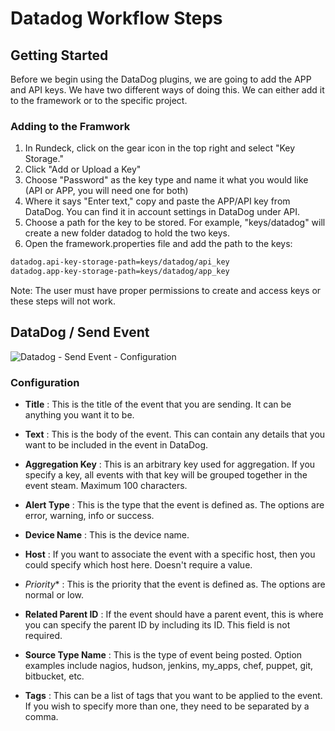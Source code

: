 # Datadog Workflow Steps

## Getting Started

Before we begin using the DataDog plugins, we are going to add the APP and API keys. We have two different ways of doing this. We can either add it to the framework or to the specific project. 

### Adding to the Framwork

1. In Rundeck, click on the gear icon in the top right and select "Key Storage."
2. Click "Add or Upload a Key"
3. Choose "Password" as the key type and name it what you would like (API or APP, you will need one for both)
4. Where it says "Enter text," copy and paste the APP/API key from DataDog. You can find it in account settings in DataDog under API.
5. Choose a path for the key to be stored. For example, "keys/datadog" will create a new folder datadog to hold the two keys.
6. Open the framework.properties file and add the path to the keys:

```bash
datadog.api-key-storage-path=keys/datadog/api_key
datadog.app-key-storage-path=keys/datadog/app_key
```

Note:  The user must have proper permissions to create and access keys or these steps will not work.

## DataDog / Send Event

![Datadog - Send Event - Configuration](~@assets/img/datadog_send.png)

### Configuration

- **Title**
: This is the title of the event that you are sending. It can be anything you want it to be. 

- **Text**
: This is the body of the event. This can contain any details that you want to be included in the event in DataDog.

- **Aggregation Key**
: This is an arbitrary key used for aggregation. If you specify a key, all events with that key will be grouped together in the event steam. Maximum 100 characters.

- **Alert Type**
: This is the type that the event is defined as. The options are error, warning, info or success. 

- **Device Name**
: This is the device name.

- **Host**
: If you want to associate the event with a specific host, then you could specify which host here. Doesn't require a value.

- *Priority**
: This is the priority that the event is defined as. The options are normal or low.

- **Related Parent ID**
: If the event should have a parent event, this is where you can specify the parent ID by including its ID. This field is not required.

- **Source Type Name**
: This is the type of event being posted. Option examples include nagios, hudson, jenkins, my_apps, chef, puppet, git, bitbucket, etc.

- **Tags**
: This can be a list of tags that you want to be applied to the event. If you wish to specify more than one, they need to be separated by a comma.